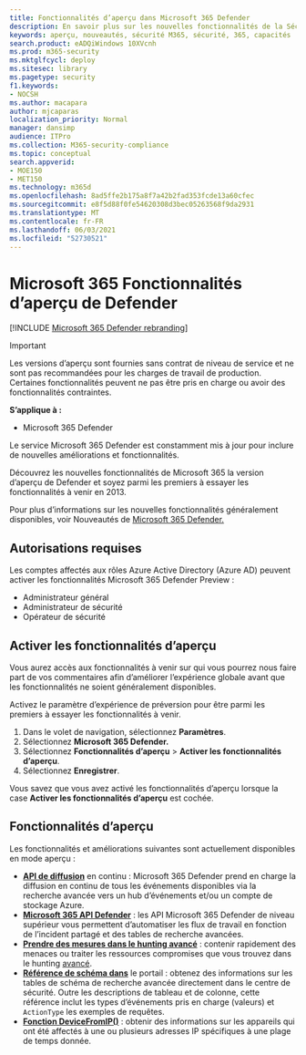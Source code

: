```yaml
---
title: Fonctionnalités d’aperçu dans Microsoft 365 Defender
description: En savoir plus sur les nouvelles fonctionnalités de la Sécurité Microsoft 365
keywords: aperçu, nouveautés, sécurité M365, sécurité, 365, capacités
search.product: eADQiWindows 10XVcnh
ms.prod: m365-security
ms.mktglfcycl: deploy
ms.sitesec: library
ms.pagetype: security
f1.keywords:
- NOCSH
ms.author: macapara
author: mjcaparas
localization_priority: Normal
manager: dansimp
audience: ITPro
ms.collection: M365-security-compliance
ms.topic: conceptual
search.appverid:
- MOE150
- MET150
ms.technology: m365d
ms.openlocfilehash: 8ad5ffe2b175a8f7a42b2fad353fcde13a60cfec
ms.sourcegitcommit: e8f5d88f0fe54620308d3bec05263568f9da2931
ms.translationtype: MT
ms.contentlocale: fr-FR
ms.lasthandoff: 06/03/2021
ms.locfileid: "52730521"
---
```

# <a name="microsoft-365-defender-preview-features"></a>Microsoft 365 Fonctionnalités d’aperçu de Defender

[!INCLUDE [Microsoft 365 Defender rebranding](../includes/microsoft-defender.md)]

> [!IMPORTANT]
> Les versions d’aperçu sont fournies sans contrat de niveau de service et ne sont pas recommandées pour les charges de travail de production. Certaines fonctionnalités peuvent ne pas être pris en charge ou avoir des fonctionnalités contraintes.

**S’applique à :**
- Microsoft 365 Defender

Le service Microsoft 365 Defender est constamment mis à jour pour inclure de nouvelles améliorations et fonctionnalités.

Découvrez les nouvelles fonctionnalités de Microsoft 365 la version d’aperçu de Defender et soyez parmi les premiers à essayer les fonctionnalités à venir en 2013.

Pour plus d’informations sur les nouvelles fonctionnalités généralement disponibles, voir Nouveautés de [Microsoft 365 Defender.](whats-new.md)

## <a name="required-permissions"></a>Autorisations requises

Les comptes affectés aux rôles Azure Active Directory (Azure AD) peuvent activer les fonctionnalités Microsoft 365 Defender Preview :

- Administrateur général
- Administrateur de sécurité
- Opérateur de sécurité

## <a name="turn-on-preview-features"></a>Activer les fonctionnalités d’aperçu

Vous aurez accès aux fonctionnalités à venir sur qui vous pourrez nous faire part de vos commentaires afin d’améliorer l’expérience globale avant que les fonctionnalités ne soient généralement disponibles.

Activez le paramètre d’expérience de préversion pour être parmi les premiers à essayer les fonctionnalités à venir.

1. Dans le volet de navigation, sélectionnez **Paramètres**.
2. Sélectionnez **Microsoft 365 Defender.**
3. Sélectionnez **Fonctionnalités d’aperçu** > **Activer les fonctionnalités d’aperçu**. 
4. Sélectionnez **Enregistrer**.

Vous savez que vous avez activé les fonctionnalités d’aperçu lorsque la case **Activer les fonctionnalités d’aperçu** est cochée. 

## <a name="preview-features"></a>Fonctionnalités d’aperçu

Les fonctionnalités et améliorations suivantes sont actuellement disponibles en mode aperçu :

- **[API de diffusion](../defender-endpoint/raw-data-export.md)** en continu : Microsoft 365 Defender prend en charge la diffusion en continu de tous les événements disponibles via la recherche avancée vers un hub d’événements et/ou un compte de stockage Azure.
- **[Microsoft 365 API Defender](api-overview.md)** : les API Microsoft 365 Defender de niveau supérieur vous permettent d’automatiser les flux de travail en fonction de l’incident partagé et des tables de recherche avancées. 
- **[Prendre des mesures dans le hunting avancé](advanced-hunting-take-action.md)** : contenir rapidement des menaces ou traiter les ressources compromises que vous trouvez dans le hunting [avancé](advanced-hunting-overview.md).
- **[Référence de schéma dans](advanced-hunting-schema-tables.md#get-schema-information-in-the-security-center)** le portail : obtenez des informations sur les tables de schéma de recherche avancée directement dans le centre de sécurité. Outre les descriptions de tableau et de colonne, cette référence inclut les types d’événements pris en charge (valeurs) et `ActionType` les exemples de requêtes.
- **[Fonction DeviceFromIP()](advanced-hunting-devicefromip-function.md)** : obtenir des informations sur les appareils qui ont été affectés à une ou plusieurs adresses IP spécifiques à une plage de temps donnée.

